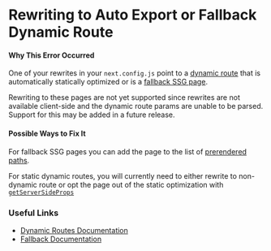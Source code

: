 # Rewriting to Auto Export or Fallback Dynamic Route

#### Why This Error Occurred

One of your rewrites in your `next.config.js` point to a [dynamic route](https://nextjs.org/docs/routing/dynamic-routes) that is automatically statically optimized or is a [fallback SSG page](https://nextjs.org/docs/basic-features/data-fetching#the-fallback-key-required).

Rewriting to these pages are not yet supported since rewrites are not available client-side and the dynamic route params are unable to be parsed. Support for this may be added in a future release.

#### Possible Ways to Fix It

For fallback SSG pages you can add the page to the list of [prerendered paths](https://nextjs.org/docs/basic-features/data-fetching#the-paths-key-required).

For static dynamic routes, you will currently need to either rewrite to non-dynamic route or opt the page out of the static optimization with [`getServerSideProps`](https://nextjs.org/docs/basic-features/data-fetching#getserversideprops-server-side-rendering)

### Useful Links

- [Dynamic Routes Documentation](https://nextjs.org/docs/routing/dynamic-routes)
- [Fallback Documentation](https://nextjs.org/docs/basic-features/data-fetching#the-fallback-key-required)
